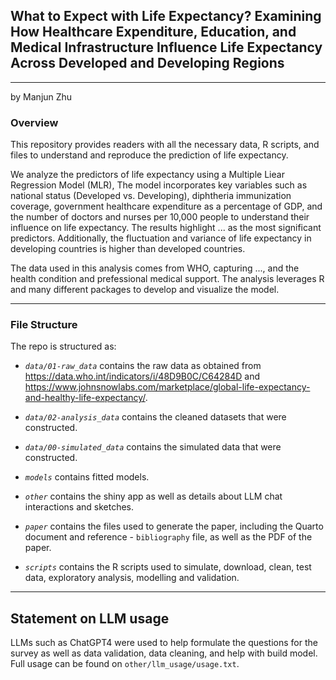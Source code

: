 ## What to Expect with Life Expectancy? Examining How Healthcare Expenditure, Education, and Medical Infrastructure Influence Life Expectancy Across Developed and Developing Regions

---

by Manjun Zhu

### Overview
This repository provides readers with all the necessary data, R scripts, and files to understand and reproduce the prediction of life expectancy.

We analyze the predictors of life expectancy using a Multiple Liear Regression Model (MLR), The model incorporates key variables such as national status (Developed vs. Developing), diphtheria immunization coverage, government healthcare expenditure as a percentage of GDP, and the number of doctors and nurses per 10,000 people to understand their influence on life expectancy. The results highlight ... as the most significant predictors. Additionally, the fluctuation and variance of life expectancy in developing countries is higher than developed countries.

The data used in this analysis comes from WHO, capturing ..., and the health condition and prefessional medical support. The analysis leverages R and many different packages to develop and visualize the model.

---

### File Structure
The repo is structured as:

- *`data/01-raw_data`* contains the raw data as obtained from https://data.who.int/indicators/i/48D9B0C/C64284D and https://www.johnsnowlabs.com/marketplace/global-life-expectancy-and-healthy-life-expectancy/.

- *`data/02-analysis_data`* contains the cleaned datasets that were constructed.

- *`data/00-simulated_data`* contains the simulated data that were constructed.

- *`models`* contains fitted models.

- *`other`* contains the shiny app as well as details about LLM chat interactions and sketches.

- *`paper`* contains the files used to generate the paper, including the Quarto document and reference - `bibliography` file, as well as the PDF of the paper.

- *`scripts`* contains the R scripts used to simulate, download, clean, test data, exploratory analysis, modelling and validation.

---

## Statement on LLM usage
LLMs such as ChatGPT4 were used to help formulate the questions for the survey as well as data validation, data cleaning, and help with build model. Full usage can be found on `other/llm_usage/usage.txt`.

